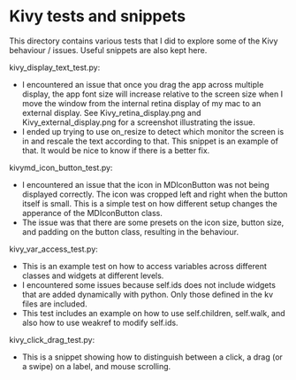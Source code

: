 Kivy tests and snippets 
=========================================

This directory contains various tests that I did to explore some of the Kivy behaviour / issues. Useful snippets are also kept here.

kivy_display_text_test.py:
- I encountered an issue that once you drag the app across multiple display, the app font size will increase relative to the screen size when I move the window from the internal retina display of my mac to an external display. See Kivy_retina_display.png and Kivy_external_display.png for a screenshot illustrating the issue.
- I ended up trying to use on_resize to detect which monitor the screen is in and rescale the text according to that. This snippet is an example of that. It would be nice to know if there is a better fix.

kivymd_icon_button_test.py:
- I encountered an issue that the icon in MDIconButton was not being displayed correctly. The icon was cropped left and right when the button itself is small. This is a simple test on how different setup changes the apperance of the MDIconButton class.
- The issue was that there are some presets on the icon size, button size, and padding on the button class, resulting in the behaviour.

kivy_var_access_test.py:
- This is an example test on how to access variables across different classes and widgets at different levels. 
- I encountered some issues because self.ids does not include widgets that are added dynamically with python. Only those defined in the kv files are included.
- This test includes an example on how to use self.children, self.walk, and also how to use weakref to modify self.ids.

kivy_click_drag_test.py:
- This is a snippet showing how to distinguish between a click, a drag (or a swipe) on a label, and mouse scrolling.


